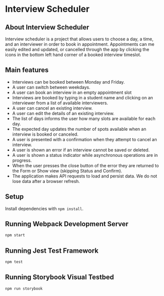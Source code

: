 # Interview Scheduler

## About Interview Scheduler 
Interview scheduler is a project that allows users to choose a day, a time, and an interviewer in order to book in appointment. Appointments can me easily edited and updated, or cancelled through the app by clicking the icons in the bottom left hand corner of a booked interview timeslot.

## Main features
 - Interviews can be booked between Monday and Friday.
 - A user can switch between weekdays.
 - A user can book an interview in an empty appointment slot
 - Interviews are booked by typing in a student name and clicking on an interviewer from a list of available interviewers.
 - A user can cancel an existing interview.
 - A user can edit the details of an existing interview.
 - The list of days informs the user how many slots are available for each day.
 - The expected day updates the number of spots available when an interview is booked or canceled.
 - A user is presented with a confirmation when they attempt to cancel an interview.
 - A user is shown an error if an interview cannot be saved or deleted.
 - A user is shown a status indicator while asynchronous operations are in progress.
 - When the user presses the close button of the error they are returned to the Form or Show view (skipping Status and Confirm).
 - The application makes API requests to load and persist data. We do not lose data after a browser refresh.

## Setup

Install dependencies with `npm install`.

## Running Webpack Development Server

```sh
npm start
```

## Running Jest Test Framework

```sh
npm test
```

## Running Storybook Visual Testbed

```sh
npm run storybook
```
